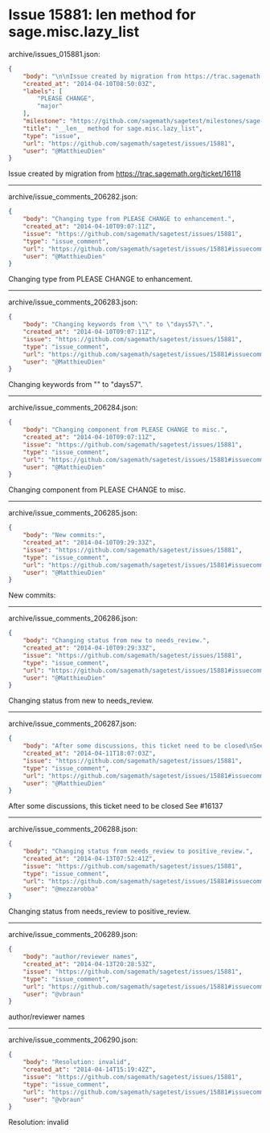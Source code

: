 # Issue 15881: __len__ method for sage.misc.lazy_list

archive/issues_015881.json:
```json
{
    "body": "\n\nIssue created by migration from https://trac.sagemath.org/ticket/16118\n\n",
    "created_at": "2014-04-10T08:50:03Z",
    "labels": [
        "PLEASE CHANGE",
        "major"
    ],
    "milestone": "https://github.com/sagemath/sagetest/milestones/sage-duplicate/invalid/wontfix",
    "title": "__len__ method for sage.misc.lazy_list",
    "type": "issue",
    "url": "https://github.com/sagemath/sagetest/issues/15881",
    "user": "@MatthieuDien"
}
```


Issue created by migration from https://trac.sagemath.org/ticket/16118





---

archive/issue_comments_206282.json:
```json
{
    "body": "Changing type from PLEASE CHANGE to enhancement.",
    "created_at": "2014-04-10T09:07:11Z",
    "issue": "https://github.com/sagemath/sagetest/issues/15881",
    "type": "issue_comment",
    "url": "https://github.com/sagemath/sagetest/issues/15881#issuecomment-206282",
    "user": "@MatthieuDien"
}
```

Changing type from PLEASE CHANGE to enhancement.



---

archive/issue_comments_206283.json:
```json
{
    "body": "Changing keywords from \"\" to \"days57\".",
    "created_at": "2014-04-10T09:07:11Z",
    "issue": "https://github.com/sagemath/sagetest/issues/15881",
    "type": "issue_comment",
    "url": "https://github.com/sagemath/sagetest/issues/15881#issuecomment-206283",
    "user": "@MatthieuDien"
}
```

Changing keywords from "" to "days57".



---

archive/issue_comments_206284.json:
```json
{
    "body": "Changing component from PLEASE CHANGE to misc.",
    "created_at": "2014-04-10T09:07:11Z",
    "issue": "https://github.com/sagemath/sagetest/issues/15881",
    "type": "issue_comment",
    "url": "https://github.com/sagemath/sagetest/issues/15881#issuecomment-206284",
    "user": "@MatthieuDien"
}
```

Changing component from PLEASE CHANGE to misc.



---

archive/issue_comments_206285.json:
```json
{
    "body": "New commits:",
    "created_at": "2014-04-10T09:29:33Z",
    "issue": "https://github.com/sagemath/sagetest/issues/15881",
    "type": "issue_comment",
    "url": "https://github.com/sagemath/sagetest/issues/15881#issuecomment-206285",
    "user": "@MatthieuDien"
}
```

New commits:



---

archive/issue_comments_206286.json:
```json
{
    "body": "Changing status from new to needs_review.",
    "created_at": "2014-04-10T09:29:33Z",
    "issue": "https://github.com/sagemath/sagetest/issues/15881",
    "type": "issue_comment",
    "url": "https://github.com/sagemath/sagetest/issues/15881#issuecomment-206286",
    "user": "@MatthieuDien"
}
```

Changing status from new to needs_review.



---

archive/issue_comments_206287.json:
```json
{
    "body": "After some discussions, this ticket need to be closed\nSee #16137",
    "created_at": "2014-04-11T18:07:03Z",
    "issue": "https://github.com/sagemath/sagetest/issues/15881",
    "type": "issue_comment",
    "url": "https://github.com/sagemath/sagetest/issues/15881#issuecomment-206287",
    "user": "@MatthieuDien"
}
```

After some discussions, this ticket need to be closed
See #16137



---

archive/issue_comments_206288.json:
```json
{
    "body": "Changing status from needs_review to positive_review.",
    "created_at": "2014-04-13T07:52:41Z",
    "issue": "https://github.com/sagemath/sagetest/issues/15881",
    "type": "issue_comment",
    "url": "https://github.com/sagemath/sagetest/issues/15881#issuecomment-206288",
    "user": "@mezzarobba"
}
```

Changing status from needs_review to positive_review.



---

archive/issue_comments_206289.json:
```json
{
    "body": "author/reviewer names",
    "created_at": "2014-04-13T20:28:53Z",
    "issue": "https://github.com/sagemath/sagetest/issues/15881",
    "type": "issue_comment",
    "url": "https://github.com/sagemath/sagetest/issues/15881#issuecomment-206289",
    "user": "@vbraun"
}
```

author/reviewer names



---

archive/issue_comments_206290.json:
```json
{
    "body": "Resolution: invalid",
    "created_at": "2014-04-14T15:19:42Z",
    "issue": "https://github.com/sagemath/sagetest/issues/15881",
    "type": "issue_comment",
    "url": "https://github.com/sagemath/sagetest/issues/15881#issuecomment-206290",
    "user": "@vbraun"
}
```

Resolution: invalid
